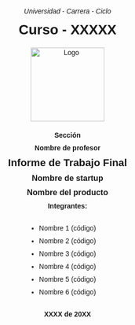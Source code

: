 <style>
    .caratula {
        text-align: center;
        font-family: Arial, sans-serif;
        margin: 0;
        padding: 50px;
    }

    .caratula h1, .caratula h2, .caratula h3, .caratula h4 {
        margin: 10px 0;
        border-bottom: none;
    }

    .caratula img {
        width: 150px;
        display: block;
        margin: 20px auto;
    }

    .caratula p {
        font-style: italic;
        font-size: 14px;
    }

    .caratula ul {
        display: inline-block;
        text-align: left;
        padding: 0;
    }
    
    .caratula li {
        padding: 5px 0;
    }
</style>

<div class="caratula">
    <p>Universidad - Carrera - Ciclo</p>
    <h1>Curso - XXXXX</h1>
    <img src="LOGO" alt="Logo">
    <h4>Sección</h4>
    <h4>Nombre de profesor</h4>
    <h2>Informe de Trabajo Final</h2>
    <h3>Nombre de startup</h3>
    <h3>Nombre del producto</h3>
    <h4>Integrantes:</h4>
    <ul>
        <li>Nombre 1 (código)</li>
        <li>Nombre 2 (código)</li>
        <li>Nombre 3 (código)</li>
        <li>Nombre 4 (código)</li>
        <li>Nombre 5 (código)</li>
        <li>Nombre 6 (código)</li>
    </ul>
    <h4>XXXX de 20XX</h4>
</div>